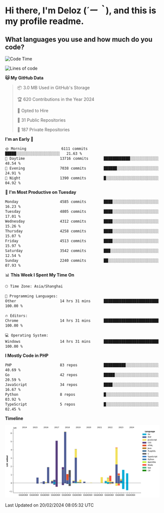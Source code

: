 # **Hi there, I'm Deloz (*´ー｀*), and this is my profile readme.**

## **What languages you use and how much do you code?**

<!--START_SECTION:waka-->
![Code Time](http://img.shields.io/badge/Code%20Time-3%2C334%20hrs%2055%20mins-blue)

![Lines of code](https://img.shields.io/badge/From%20Hello%20World%20I%27ve%20Written-35.6%20million%20lines%20of%20code-blue)

**🐱 My GitHub Data** 

> 📦 3.0 MB Used in GitHub's Storage 
 > 
> 🏆 620 Contributions in the Year 2024
 > 
> 💼 Opted to Hire
 > 
> 📜 31 Public Repositories 
 > 
> 🔑 187 Private Repositories 
 > 
**I'm an Early 🐤** 

```text
🌞 Morning                6111 commits        █████░░░░░░░░░░░░░░░░░░░░   21.63 % 
🌆 Daytime                13716 commits       ████████████░░░░░░░░░░░░░   48.54 % 
🌃 Evening                7038 commits        ██████░░░░░░░░░░░░░░░░░░░   24.91 % 
🌙 Night                  1390 commits        █░░░░░░░░░░░░░░░░░░░░░░░░   04.92 % 
```
📅 **I'm Most Productive on Tuesday** 

```text
Monday                   4585 commits        ████░░░░░░░░░░░░░░░░░░░░░   16.23 % 
Tuesday                  4805 commits        ████░░░░░░░░░░░░░░░░░░░░░   17.01 % 
Wednesday                4312 commits        ████░░░░░░░░░░░░░░░░░░░░░   15.26 % 
Thursday                 4258 commits        ████░░░░░░░░░░░░░░░░░░░░░   15.07 % 
Friday                   4513 commits        ████░░░░░░░░░░░░░░░░░░░░░   15.97 % 
Saturday                 3542 commits        ███░░░░░░░░░░░░░░░░░░░░░░   12.54 % 
Sunday                   2240 commits        ██░░░░░░░░░░░░░░░░░░░░░░░   07.93 % 
```


📊 **This Week I Spent My Time On** 

```text
🕑︎ Time Zone: Asia/Shanghai

💬 Programming Languages: 
Other                    14 hrs 31 mins      █████████████████████████   100.00 % 

🔥 Editors: 
Chrome                   14 hrs 31 mins      █████████████████████████   100.00 % 

💻 Operating System: 
Windows                  14 hrs 31 mins      █████████████████████████   100.00 % 
```

**I Mostly Code in PHP** 

```text
PHP                      83 repos            ██████████░░░░░░░░░░░░░░░   40.69 % 
Go                       42 repos            █████░░░░░░░░░░░░░░░░░░░░   20.59 % 
JavaScript               34 repos            ████░░░░░░░░░░░░░░░░░░░░░   16.67 % 
Python                   8 repos             █░░░░░░░░░░░░░░░░░░░░░░░░   03.92 % 
TypeScript               5 repos             █░░░░░░░░░░░░░░░░░░░░░░░░   02.45 % 
```



**Timeline**

![Lines of Code chart](https://raw.githubusercontent.com/deloz/deloz/main/assets/bar_graph.png)


 Last Updated on 20/02/2024 08:05:32 UTC
<!--END_SECTION:waka-->
